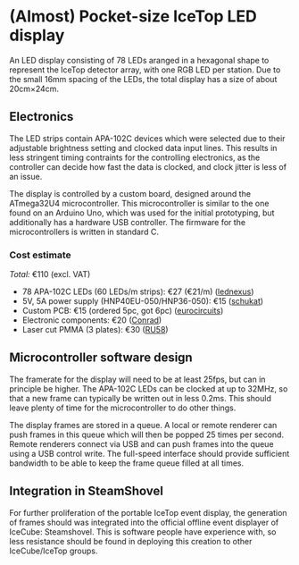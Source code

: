 # (Almost) Pocket-size IceTop LED display

An LED display consisting of 78 LEDs aranged in a hexagonal shape
to represent the IceTop detector array, with one RGB LED per station.
Due to the small 16mm spacing of the LEDs, the total display has a size of
about 20cm×24cm.


## Electronics

The LED strips contain APA-102C devices which were
selected due to their adjustable brightness setting and clocked data input
lines. This results in less stringent timing contraints for the controlling
electronics, as the controller can decide how fast the data is clocked, and
clock jitter is less of an issue.

The display is controlled by a custom board, designed around the ATmega32U4 microcontroller.
This microcontroller is similar to the one found on an Arduino Uno, which was used for the initial
prototyping, but additionally has a hardware USB controller.
The firmware for the microcontrollers is written in standard C.

### Cost estimate

*Total:* €110 (excl. VAT)
  * 78 APA-102C LEDs (60 LEDs/m strips): €27 (€21/m) ([lednexus](http://lednexus.de))
  * 5V, 5A power supply (HNP40EU-050/HNP36-050): €15 ([schukat](http://schukat.com))
  * Custom PCB: €15 (ordered 5pc, got 6pc) ([eurocircuits](http://eurocircuits.com))
  * Electronic components: €20 ([Conrad](http://conrad.be))
  * Laser cut PMMA (3 plates): €30 ([RU58](http://ru58.nl))


## Microcontroller software design

The framerate for the display will need to be at least 25fps, but can in
principle be higher. The APA-102C LEDs can be clocked at up to 32MHz, so that
a new frame can typically be written out in less 0.2ms. This should leave plenty of
time for the microcontroller to do other things.

The display frames are stored in a queue. A local or remote renderer can push frames in this
queue which will then be popped 25 times per second.
Remote renderers connect via USB and can push frames into the queue using a USB control write.
The full-speed interface should provide sufficient bandwidth to be able to keep the frame queue
filled at all times.


## Integration in SteamShovel

For further proliferation of the portable IceTop event display, the
generation of frames should was integrated into the official offline
event displayer of IceCube: Steamshovel.
This is software people have experience with, so less resistance should be
found in deploying this creation to other IceCube/IceTop groups.

